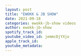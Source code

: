 ```yaml
---
layout: post
title: "EWOKK & JB SHOW"
date: 2021-09-18
categories: ewokk-jb-show videos
author: ewokk-jb-show
spotify_track_id: 
youtube_video_id: jemmcDjYXjo
apple_track_id: 
youtube_metadata: 
---
```

